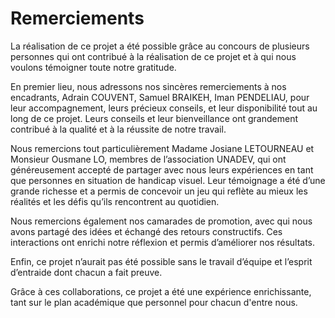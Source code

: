# **Remerciements**
La réalisation de ce projet a été possible grâce au concours de plusieurs personnes qui ont contribué à la réalisation de ce projet et à qui nous voulons témoigner toute notre gratitude.

En premier lieu, nous adressons nos sincères remerciements à nos encadrants, Adrain COUVENT, Samuel BRAIKEH, Iman PENDELIAU, pour leur accompagnement, leurs précieux conseils, et leur disponibilité tout au long de ce projet. Leurs conseils et leur bienveillance ont grandement contribué à la qualité et à la réussite de notre travail.

Nous remercions tout particulièrement Madame Josiane LETOURNEAU et Monsieur Ousmane LO, membres de l’association UNADEV, qui ont généreusement accepté de partager avec nous leurs expériences en tant que personnes en situation de handicap visuel. Leur témoignage a été d’une grande richesse et a permis de concevoir un jeu qui reflète au mieux les réalités et les défis qu’ils rencontrent au quotidien.

Nous remercions également nos camarades de promotion, avec qui nous avons partagé des idées et échangé des retours constructifs. Ces interactions ont enrichi notre réflexion et permis d’améliorer nos résultats.

Enfin, ce projet n’aurait pas été possible sans le travail d’équipe et l’esprit d’entraide dont chacun a fait preuve.

Grâce à ces collaborations, ce projet a été une expérience enrichissante, tant sur le plan académique que personnel pour chacun d'entre nous.

